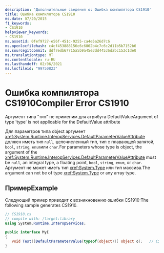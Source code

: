 ```yaml
---
description: 'Дополнительные сведения о: Ошибка компилятора CS1910'
title: Ошибка компилятора CS1910
ms.date: 07/20/2015
f1_keywords:
- CS1910
helpviewer_keywords:
- CS1910
ms.assetid: 0fef9727-e56f-451c-9255-ca4e5a26d7c6
ms.openlocfilehash: c4ef453888156e6c6062b4c7c6c2d11b5b7152b6
ms.sourcegitcommit: ddf7edb67715a5b9a45e3dd44536dabc153c1de0
ms.translationtype: MT
ms.contentlocale: ru-RU
ms.lasthandoff: 02/06/2021
ms.locfileid: "99750823"
---
```

# <a name="compiler-error-cs1910"></a><span data-ttu-id="c9082-103">Ошибка компилятора CS1910</span><span class="sxs-lookup"><span data-stu-id="c9082-103">Compiler Error CS1910</span></span>

<span data-ttu-id="c9082-104">Аргумент типа "тип" не применим для атрибута DefaultValue</span><span class="sxs-lookup"><span data-stu-id="c9082-104">Argument of type 'type' is not applicable for the DefaultValue attribute</span></span>  
  
 <span data-ttu-id="c9082-105">Для параметров типа object аргумент <xref:System.Runtime.InteropServices.DefaultParameterValueAttribute> должен иметь тип `null`, целочисленный тип, тип с плавающей запятой, `bool`, `string`, `enum`или `char`.</span><span class="sxs-lookup"><span data-stu-id="c9082-105">For parameters whose type is object, the argument of the <xref:System.Runtime.InteropServices.DefaultParameterValueAttribute> must be `null`, an integral type, a floating point, `bool`, `string`, `enum`, or `char`.</span></span> <span data-ttu-id="c9082-106">Аргумент не может иметь тип <xref:System.Type> или тип массива.</span><span class="sxs-lookup"><span data-stu-id="c9082-106">The argument can not be of type <xref:System.Type> or any array type.</span></span>  
  
## <a name="example"></a><span data-ttu-id="c9082-107">Пример</span><span class="sxs-lookup"><span data-stu-id="c9082-107">Example</span></span>  

 <span data-ttu-id="c9082-108">Следующий пример приводит к возникновению ошибки CS1910:</span><span class="sxs-lookup"><span data-stu-id="c9082-108">The following sample generates CS1910.</span></span>  
  
```csharp  
// CS1910.cs  
// compile with: /target:library  
using System.Runtime.InteropServices;  
  
public interface MyI  
{  
   void Test([DefaultParameterValue(typeof(object))] object o);   // CS1910  
}  
```
